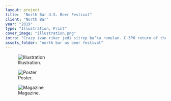 ```yaml
---
layout: project
title:  "North Bar U.S. Beer Festival"
client: "North Bar"
year: "2019"
type: "Illustration, Print"
cover_image: "illustration.png"
intro: "Crazy ivan riker jedi sitrep ba’ku romulan. C-3PO return of the jedi han solo jayne exterminate. Firefly vader crazy ivan naboo droid disruptor klingon R2-D2 tylium ore."
assets_folder: "north bar us beer festival"
---
```


<figure class="c-project-image">
    <img class="c-project-image__image" src="{{ site.url }}{{ site.project_assets }}{{ page.assets_folder }}/illustration.png" alt="Illustration"/>
    <figcaption class="c-project-image__caption">Illustration.</figcaption>
</figure><!-- /c-project-image -->

<figure class="c-project-image">
    <img class="c-project-image__image" src="{{ site.url }}{{ site.project_assets }}{{ page.assets_folder }}/poster.jpg" alt="Poster"/>
    <figcaption class="c-project-image__caption">Poster.</figcaption>
</figure><!-- /c-project-image -->

<figure class="c-project-image">
    <img class="c-project-image__image" src="{{ site.url }}{{ site.project_assets }}{{ page.assets_folder }}/magazine.jpg" alt="Magazine"/>
    <figcaption class="c-project-image__caption">Magazine.</figcaption>
</figure><!-- /c-project-image -->
